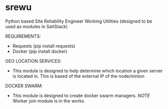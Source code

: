 # srewu
Python based Site Reliability Engineer Working Utilities (designed to be used as modules in SaltStack)

REQUIREMENTS:
* Requests (pip install requests)
* Docker (pip install docker)

GEO LOCATION SERVICES:
* This module is designed to help determine which location a given server is located in. This is based of the external IP of the node/minion

DOCKER SWARM:
* This module is designed to create docker swarm managers. *NOTE* Worker join module is in the works

